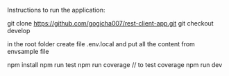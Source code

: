 Instructions to run the application:

git clone https://github.com/gogicha007/rest-client-app.git
git checkout develop

in the root folder create file .env.local and put all the content from envsample file

npm install
npm run test
npm run coverage // to test coverage
npm run dev